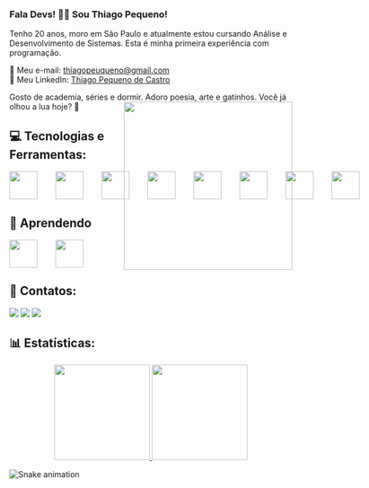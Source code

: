 ### Fala Devs! 👩‍💻 Sou Thiago Pequeno!

Tenho 20 anos, moro em São Paulo e atualmente estou cursando Análise e Desenvolvimento de Sistemas. Esta é minha primeira experiência com programação.

📧 Meu e-mail: [thiagopeuqueno@gmail.com](mailto:thiagopeuqueno@gmail.com)  
🔗 Meu LinkedIn: [Thiago Pequeno de Castro](https://www.linkedin.com/in/thiago-pequeno-de-castro-2632bb248)

<div style="display: inline_block">
  Gosto de academia, séries e dormir. Adoro poesia, arte e gatinhos. Você já olhou a lua hoje? 🌙

  <img align="right" width="300px" src="https://api.readyplayer.me/v1/avatars/63f156f63cade24b0334e53f.png?cacheControl=true&uat=2023-02-18T23:43:52.083Z">
</div>

## 💻 Tecnologias e Ferramentas:
<div style="display: flex; gap: 2rem;">
  <img width="50px" src="https://cdn.jsdelivr.net/gh/devicons/devicon/icons/html5/html5-original.svg" />
  <img width="50px" src="https://cdn.jsdelivr.net/gh/devicons/devicon/icons/css3/css3-original.svg" />
  <img width="50px" src="https://cdn.jsdelivr.net/gh/devicons/devicon/icons/javascript/javascript-plain.svg" />
  <img width="50px" src="https://cdn.jsdelivr.net/gh/devicons/devicon/icons/java/java-plain.svg" />
  <img width="50px" src="https://static-00.iconduck.com/assets.00/c-sharp-c-icon-1822x2048-wuf3ijab.png"/>
  <img width="50px" src="https://cdn.jsdelivr.net/gh/devicons/devicon/icons/salesforce/salesforce-original.svg" />
  <img width="50px" src="https://cdn.jsdelivr.net/gh/devicons/devicon/icons/aws/aws-original.svg" />
  <img width="50px" src="https://cdn.jsdelivr.net/gh/devicons/devicon/icons/azure/azure-original.svg" />
</div>

## 🔎 Aprendendo
<div style="display: flex; gap: 2rem;">
  <img width="50px" src="https://upload.wikimedia.org/wikipedia/commons/thumb/a/a7/React-icon.svg/2300px-React-icon.svg.png"/>
  <img width="50px" src="https://cdn-icons-png.flaticon.com/512/919/919825.png"/>
</div>

## 📩 Contatos:
<div>
  <a href="https://www.instagram.com/_castr0o/" target="_blank"><img src="https://img.shields.io/badge/-Instagram-%23E4405F?style=for-the-badge&logo=instagram&logoColor=white" /></a>
  <a href="https://mail.google.com/mail/u/0/"><img src="https://img.shields.io/badge/Gmail-D14836?style=for-the-badge&logo=gmail&logoColor=white" /></a>
  <a href="https://www.linkedin.com/in/thiago-pequeno-de-castro-2632bb248" target="_blank"><img src="https://img.shields.io/badge/-LinkedIn-%230077B5?style=for-the-badge&logo=linkedin&logoColor=white" /></a>   
</div>

## 📊 Estatísticas:
<div align="center">
  <a href="https://github.com/thiagopequeno">
    <img height="170em" src="https://github-readme-stats.vercel.app/api/top-langs/?username=thiagopequeno&layout=compact&langs_count=7&theme=dracula"/>
    <img height="170em" src="https://github-readme-stats.vercel.app/api?username=thiagopequeno&show_icons=true&theme=dracula&include_all_commits=true&count_private=true"/>
  </a>
</div>

![Snake animation](https://github.com/leobr1t0/leobr1t0/blob/output/github-contribution-grid-snake.svg)
